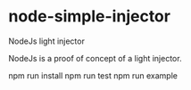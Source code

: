 # node-simple-injector
NodeJs light injector

NodeJs is a proof of concept of a light injector.

npm run install
npm run test
npm run example
